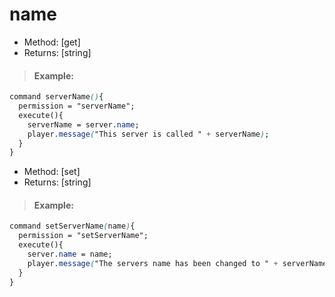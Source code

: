 # name

* Method: \[get\]
* Returns: \[string\]

> #### Example:

```css
command serverName(){
  permission = "serverName";
  execute(){
    serverName = server.name;
    player.message("This server is called " + serverName);
  }
}
```

* Method: \[set\]
* Returns: \[string\]

> #### Example:

```css
command setServerName(name){
  permission = "setServerName";
  execute(){
    server.name = name;
    player.message("The servers name has been changed to " + serverName);
  }
}
```

